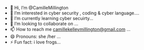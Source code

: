 - 👋 Hi, I’m @CamilleMillington
- 👀 I’m interested in cyber security , coding & cyber language....
- 🌱 I’m currently learning cyber secuirty...
- 💞️ I’m looking to collaborate on ...
- 📫 How to reach me camillekelleymillington@gmail.com ...
- 😄 Pronouns: she /her ...
- ⚡ Fun fact: i love frogs...

<!---
CamilleMillington/CamilleMillington is a ✨ special ✨ repository because its `README.md` (this file) appears on your GitHub profile.
You can click the Preview link to take a look at your changes.
--->
